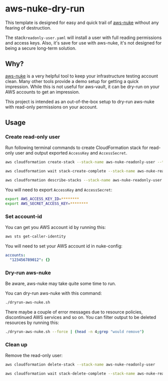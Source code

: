# aws-nuke-dry-run

This template is designed for easy and quick trail of [aws-nuke](https://github.com/rebuy-de/aws-nuke) without any fearing of destruction. 

The stack`readonly-user.yaml` will install a user with full reading permissions and access keys. Also, it's save for use with aws-nuke, it's not designed for being a secure long-term solution.

## Why?
[aws-nuke](https://github.com/rebuy-de/aws-nuke) is a very helpful tool to keep your infrastructure testing account clean. Many other tools provide a demo setup for getting a quick impression. While this is not useful for aws-vault, it can be dry-run on your AWS accounts to get an impression.

This project is intended as an out-of-the-box setup to dry-run aws-nuke with read-only permissions on your account.

## Usage

### Create read-only user

Run following terminal commands to create CloudFormation stack for read-only user and output exported `AccessKey` and `AccessSecret`.
```sh
aws cloudformation create-stack --stack-name aws-nuke-readonly-user --template-body file://./readonly-user.yml --capabilities CAPABILITY_NAMED_IAM

aws cloudformation wait stack-create-complete --stack-name aws-nuke-readonly-user

aws cloudformation describe-stacks --stack-name aws-nuke-readonly-user
```

You will need to export `AccessKey` and `AccessSecret`:

```sh
export AWS_ACCESS_KEY_ID=********
export AWS_SECRET_ACCESS_KEY=********
```

### Set account-id

You can get you AWS account id by running this:
```sh
aws sts get-caller-identity
```

You will need to set your AWS account id in nuke-config:
```yaml
accounts:
  "123456789012": {} 
```

### Dry-run aws-nuke

Be aware, aws-nuke may take quite some time to run.

You can dry-run aws-nuke with this command:
```sh
./dryrun-aws-nuke.sh
```

There maybe a couple of error messages due to resource policies, discontinued AWS services and so on. You can filter output to be deleted resources by running this:
```sh
./dryrun-aws-nuke.sh --force | (head -n 4;grep "would remove")
```

### Clean up

Remove the read-only user:

```sh
aws cloudformation delete-stack --stack-name aws-nuke-readonly-user

aws cloudformation wait stack-delete-complete --stack-name aws-nuke-readonly-user
```
